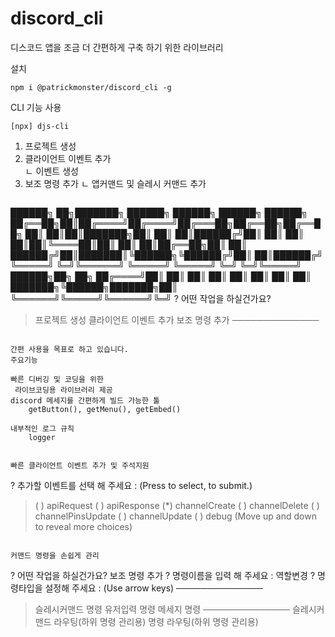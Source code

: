 # discord_cli

디스코드 앱을 조금 더 간편하게 구축 하기 위한 라이브러리

설치
```
npm i @patrickmonster/discord_cli -g
```

CLI 기능 사용
```
[npx] djs-cli
```
1) 프로젝트 생성
2) 클라이언트 이벤트 추가  
    ㄴ 이벤트 생성
3) 보조 명령 추가
    ㄴ 앱커맨드 및 슬레시 커맨드 추가
```

```
██████╗ ██╗███████╗ ██████╗ ██████╗ ██████╗ ██████╗ 
██╔══██╗██║██╔════╝██╔════╝██╔═══██╗██╔══██╗██╔══██╗
██║  ██║██║███████╗██║     ██║   ██║██████╔╝██║  ██║
██║  ██║██║╚════██║██║     ██║   ██║██╔══██╗██║  ██║
██████╔╝██║███████║╚██████╗╚██████╔╝██║  ██║██████╔╝
╚═════╝ ╚═╝╚══════╝ ╚═════╝ ╚═════╝ ╚═╝  ╚═╝╚═════╝ 
         ██████╗██╗     ██╗
        ██╔════╝██║     ██║
        ██║     ██║     ██║
        ██║     ██║     ██║
 ███████╗╚██████╗███████╗██║
 ╚══════╝╚═════╝╚══════╝╚═╝
? 어떤 작업을 하실건가요? 
> 프로젝트 생성
  클라이언트 이벤트 추가
  보조 명령 추가
  ──────────────
```

간편 사용을 목표로 하고 있습니다.
주요기능

빠른 디버깅 및 코딩을 위한
 라이브코딩용 라이브러리 제공 
discord 메세지를 간편하게 빌드 가능한 툴
    getButton(), getMenu(), getEmbed()

내부적인 로그 규칙
    logger


빠른 클라이언트 이벤트 추가 및 주석지원
```
? 추가할 이벤트를 선택 해 주세요 : (Press <space> to select, <enter> to submit.)
>( ) apiRequest
 ( ) apiResponse
 (*) channelCreate
 ( ) channelDelete
 ( ) channelPinsUpdate
 ( ) channelUpdate
 ( ) debug
(Move up and down to reveal more choices)
```

커맨드 명령을 손쉽게 관리
```
? 어떤 작업을 하실건가요? 보조 명령 추가
? 명령이름을 입력 해 주세요 : 역할변경
? 명령타입을 설정해 주세요 : (Use arrow keys)
  ──────────────
> 슬레시커맨드 명령
  유저입력 명령
  메세지 명령
  ──────────────
  슬레시커맨드 라우팅(하위 명령 관리용)
  명령 라우팅(하위 명령 관리용)
```


